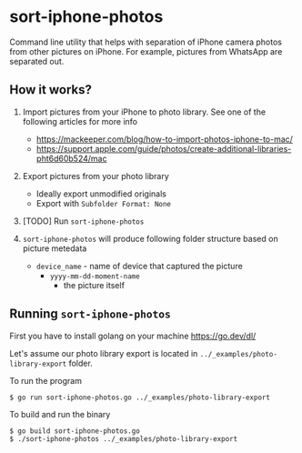 # sort-iphone-photos
Command line utility that helps with separation of iPhone camera photos from other pictures on iPhone. 
For example, pictures from WhatsApp are separated out.

## How it works?
1. Import pictures from your iPhone to photo library. See one of the following articles for more info
    * https://mackeeper.com/blog/how-to-import-photos-iphone-to-mac/
    * https://support.apple.com/guide/photos/create-additional-libraries-pht6d60b524/mac

2. Export pictures from your photo library
    * Ideally export unmodified originals
    * Export with `Subfolder Format: None`

3. [TODO] Run `sort-iphone-photos`

4. `sort-iphone-photos` will produce following folder structure based on picture metedata
    * `device_name` - name of device that captured the picture
      * `yyyy-mm-dd-moment-name`
        * the picture itself

## Running `sort-iphone-photos`
First you have to install golang on your machine https://go.dev/dl/

Let's assume our photo library export is located in `../_examples/photo-library-export` folder.

To run the program
```
$ go run sort-iphone-photos.go ../_examples/photo-library-export
```

To build and run the binary
```
$ go build sort-iphone-photos.go
$ ./sort-iphone-photos ../_examples/photo-library-export
```